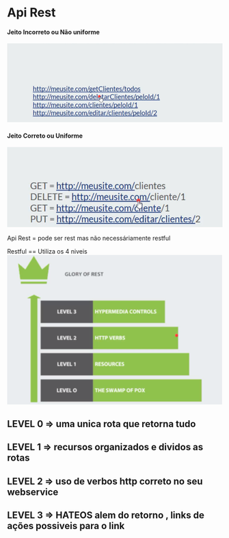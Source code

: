 # Api Rest


#### Jeito Incorreto  ou Não uniforme 

![alt text](image-3.png)


#### Jeito Correto  ou Uniforme 


![alt text](image-2.png)


Api Rest = pode ser rest mas  não necessáriamente restful

Restful == Utiliza os 4 niveis
![alt text](image-4.png)

 ## LEVEL 0 => uma unica rota que retorna tudo
 ## LEVEL 1 => recursos organizados e dividos as rotas 
 ## LEVEL 2 => uso de verbos http correto no seu webservice
 ## LEVEL 3 => HATEOS alem do retorno , links de ações possiveis para o link
 